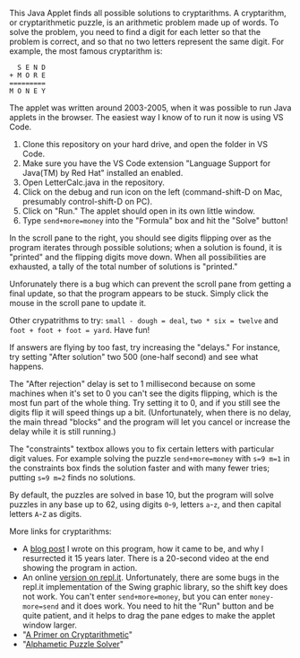 This Java Applet finds all possible solutions to cryptarithms. A cryptarithm,
or cryptarithmetic puzzle, is an arithmetic problem made up of words. To solve
the problem, you need to find a digit for each letter so that the problem is
correct, and so that no two letters represent the same digit. For example,
the most famous cryptarithm is:

```
  S E N D
+ M O R E
=========
M O N E Y
```

The applet was written around 2003-2005, when it was possible to run Java
applets in the browser. The easiest way I know of to run it now is using
VS Code.

1. Clone this repository on your hard drive, and open the folder in VS Code.
1. Make sure you have the VS Code extension "Language Support for Java(TM)
   by Red Hat" installed an enabled.
1. Open LetterCalc.java in the repository.
1. Click on the debug and run icon on the left (command-shift-D on Mac,
   presumably control-shift-D on PC).
1. Click on "Run." The applet should open in its own little window.
1. Type `send+more=money` into the "Formula" box and hit the "Solve" button!

In the scroll pane to the right, you should see digits flipping over as the program
iterates through possible solutions; when a solution is found, it is "printed"
and the flipping digits move down. When all possibilities are exhausted, a
tally of the total number of solutions is "printed."

Unforunately there is a bug which can prevent the scroll pane from getting a
final update, so that the program appears to be stuck. Simply click the mouse
in the scroll pane to update it.

Other crypatrithms to try: `small - dough = deal`, `two * six = twelve`
and `foot + foot + foot = yard`. Have fun!

If answers are flying by too fast, try increasing the "delays." For
instance, try setting "After solution" two 500 (one-half second) and
see what happens.

The "After rejection" delay is set to 1 millisecond because on some
machines when it's set to 0 you can't see the digits flipping, which is the
most fun part of the whole thing. Try setting it to 0, and if you still see
the digits flip it will speed things up a bit. (Unfortunately, when there is
no delay, the main thread "blocks" and the program will let you cancel or
increase the delay while it is still running.)

The "constraints" textbox allows you to fix certain letters with particular digit
values. For example solving the puzzle `send+more=money` with `s=9 m=1` in the
constraints box finds the solution faster and with many fewer tries; putting
`s=9 m=2` finds no solutions.

By default, the puzzles are solved in base 10, but the program will solve
puzzles in any base up to 62, using digits `0`-`9`, letters `a`-`z`, and then capital
letters `A`-`Z` as digits.

More links for cryptarithms:

- A [blog post](https://nat.familykuhn.net/2020/01/cryptarithm/) I wrote on this program, how it came to be, and why I resurrected it 15 years later. There is a 20-second video at the end showing
  the program in action.
- An online [version on repl.it](https://repl.it/@NatKuhn/LetterCalc).
  Unfortunately, there are some bugs in the repl.it implementation of the Swing
  graphic library, so the shift key does not work. You can't enter `send+more=money`,
  but you can enter `money-more=send` and it does work. You need to hit the "Run"
  button and be quite patient, and it helps to drag the pane edges to make the
  applet window larger.
- "[A Primer on Cryptarithmetic](http://cryptarithms.awardspace.us/primer.html)"
- "[Alphametic Puzzle Solver](http://www.tkcs-collins.com/truman/alphamet/alpha_solve.shtml)"
